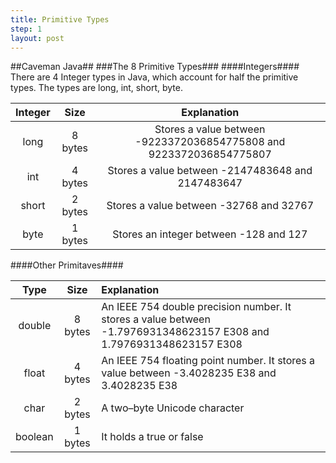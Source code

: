 ```yaml
---
title: Primitive Types
step: 1
layout: post
---
```


##Caveman Java##
###The 8 Primitive Types###
####Integers####
There are 4 Integer types in Java, which account for half the primitive types. The types are long, int, short, byte.

| Integer  |   Size  |                               Explanation                            |
| :------: | :-----: | :------------------------------------------------------------------: |
|   long   | 8 bytes |  Stores a value between -9223372036854775808 and 9223372036854775807 |
|   int    | 4 bytes |        Stores a value between -2147483648 and 2147483647             |
|   short  | 2 bytes |            Stores a value between -32768 and 32767                   |
|   byte   | 1 bytes |            Stores an integer between -128 and 127                    |

####Other Primitaves####

|    Type    |   Size  |                               Explanation                            |
| :--------: | :-----: | :------------------------------------------------------------------  |
|   double   | 8 bytes |  An IEEE 754 double precision number. It stores a value between -1.7976931348623157 E308 and 1.7976931348623157 E308 |
|   float    | 4 bytes | An IEEE 754 floating point number. It stores a value between -3.4028235 E38 and 3.4028235 E38 |
|   char     | 2 bytes |                            A two–byte Unicode character                                     |
|   boolean  | 1 bytes |                             It holds a true or false                                       | 
